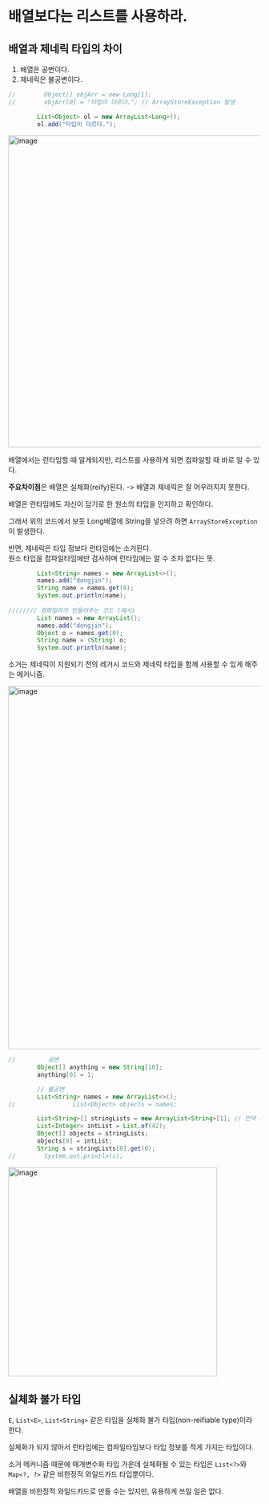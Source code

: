 # 배열보다는 리스트를 사용하라.
## 배열과 제네릭 타입의 차이
1. 배열은 공변이다.
2. 제네릭은 불공변이다.

```java
//        Object[] objArr = new Long[1];
//        objArr[0] = "타입이 다르다."; // ArrayStoreException 발생

        List<Object> ol = new ArrayList<Long>();
        ol.add("타입이 다르다.");
```
<img width="622" alt="image" src="https://user-images.githubusercontent.com/82895809/230900522-5c8d325a-f448-4ffc-a540-e705da6841db.png">

배열에서는 런타임할 때 알게되지만, 리스트를 사용하게 되면 컴파일할 때 바로 알 수 있다.

**주요차이점**은 배열은 실체화(reify)된다. -> 배열과 제네릭은 잘 어우러지지 못한다.

배열은 런타임에도 자신이 담기로 한 원소의 타입을 인지하고 확인하다.

그래서 위의 코드에서 보듯 Long배열에 String을 넣으려 하면 ```ArrayStoreException```이 발생한다.

반면, 제네릭은 타입 정보다 런타임에는 소거된다.   
원소 타입을 컴파일타임에만 검사하며 런타임에는 알 수 조차 없다는 뜻.

```java
        List<String> names = new ArrayList<>();
        names.add("dongjin");
        String name = names.get(0);
        System.out.println(name);
        
//////// 컴파일러가 만들어주는 코드 (예시)
        List names = new ArrayList();
        names.add("dongjin");
        Object o = names.get(0);
        String name = (String) o;
        System.out.println(name);
```
소거는 제네릭이 지원되기 전의 레거시 코드와 제네릭 타입을 함께 사용할 수 있게 해주는 메커니즘.

<img width="724" alt="image" src="https://user-images.githubusercontent.com/82895809/230902885-63421300-3886-4f39-b6ad-97582093fa98.png">

```java
//         공변
        Object[] anything = new String[10];
        anything[0] = 1;

        // 불공변
        List<String> names = new ArrayList<>();
//                List<Object> objects = names;

        List<String>[] stringLists = new ArrayList<String>[1]; // 만약 가능하다면
        List<Integer> intList = List.of(42);
        Object[] objects = stringLists;
        objects[0] = intList;
        String s = stringLists[0].get(0);
//        System.out.println(s);
```

<img width="417" alt="image" src="https://user-images.githubusercontent.com/82895809/230899378-77c1a808-1d7d-4d58-92f1-39a21fe345b7.png">

## 실체화 불가 타입
```E```, ```List<E>```, ```List<String>``` 같은 타입을 실체화 불가 타입(non-reifiable type)이라 한다.

실체화가 되지 않아서 런타임에는 컴파일타임보다 타입 정보를 적게 가지는 타입이다.

소거 메커니즘 때문에 매개변수화 타입 가운데 실체화될 수 있는 타입은 ```List<?>```와 ```Map<?, ?>``` 같은 비한정적 와일드카드 타입뿐이다.

배열을 비한정적 와일드카드로 만들 수는 있지만, 유용하게 쓰일 일은 없다.
